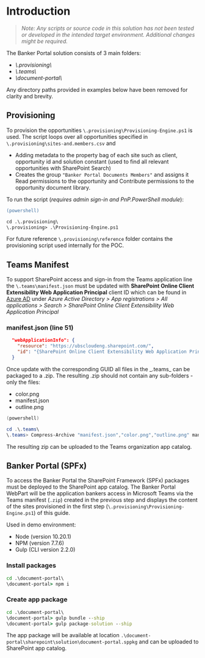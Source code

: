 # Introduction

> _Note: Any scripts or source code in this solution has not been tested or developed in the intended target environment. Additional changes might be required._

The Banker Portal solution consists of 3 main folders:

- _\\.provisioning\\_
- _\\.teams\\_
- _\\document-portal\\_

Any directory paths provided in examples below have been removed for clarity and brevity.

## Provisioning

To provision the opportunities `\.provisioning\Provisioning-Engine.ps1` is used. The script loops over all opportunities specified in `\.provisioning\sites-and.members.csv` and

- Adding metadata to the property bag of each site such as client, opportunity id and solution constant (used to find all relevant opportunities with SharePoint Search)
- Creates the group `"Banker Portal Documents Members"` and assigns it Read permissions to the opportunity and Contribute permissions to the opportunity document library.

To run the script (_requires admin sign-in and PnP.PowerShell module_):

```ps
(powershell)

cd .\.provisioning\
\.provisioning> .\Provisioning-Engine.ps1
```

For future reference `\.provisioning\reference` folder contains the provisioning script used internally for the POC.

## Teams Manifest

To support SharePoint access and sign-in from the Teams application line the `\.teams\manifest.json` must be updated with **SharePoint Online Client Extensibility Web Application Principal** client ID which can be found in [Azure AD](https:\aad.portal.azure.com#dashboard) under _Azure Active Directory > App registrations > All applications > Search > SharePoint Online Client Extensibility Web Application Principal_

### manifest.json (line 51)

```json
  "webApplicationInfo": {
    "resource": "https://ubscloudeng.sharepoint.com/",
    "id": "{SharePoint Online Client Extensibility Web Application Principal ID}"
  }
```

Once update with the corresponding GUID all files in the \_\.teams\_ can be packaged to a .zip. The resulting .zip should not contain any sub-folders - only the files:

- color.png
- manifest.json
- outline.png

```powershell
(powershell)

cd .\.teams\
\.teams> Compress-Archive "manifest.json","color.png","outline.png" manifest.zip
```

The resulting zip can be uploaded to the Teams organization app catalog.

## Banker Portal (SPFx)

To access the Banker Portal the SharePoint Framework (SPFx) packages must be deployed to the SharePoint app catalog. The Banker Portal WebPart will be the application bankers access in Microsoft Teams via the Teams manifest (`.zip`) created in the previous step and displays the content of the sites provisioned in the first step (`\.provisioning\Provisioning-Engine.ps1`) of this guide.

Used in demo environment:

- Node (version 10.20.1)
- NPM (version 7.7.6)
- Gulp (CLI version 2.2.0)

### Install packages

```cmd
cd .\document-portal\
\document-portal> npm i
```

### Create app package

```cmd
cd .\document-portal\
\document-portal> gulp bundle --ship
\document-portal> gulp package-solution --ship
```

The app package will be available at location `.\document-portal\sharepoint\solution\document-portal.sppkg` and can be uploaded to SharePoint app catalog.
